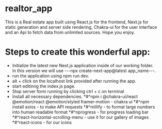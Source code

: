 # realtor_app
This is a Real estate app built using React.js for the frontend, Next.js for static generation and server side rendering, Chakra-ui for the user interface and an Api to fetch data from unlimited sources. Hope you enjoy.
# Steps to create this wonderful app:
* Initialize the latest new Next.js application inside of our working folder. In this version we will use ---npx create-next-app@latest app_name---.
* run the application using npm run dev.
* alt + click on the localhost link provided after running the app.
* start editinng the index.js page.
* Stop server form running by clicking ctrl + c on terminal
* Install all necessary dependencies.
*#^npm i @chakra-ui/react @emotion/react @emotion/styled framer-motion - chakra ui
*#^npm install axios - to make API requests
*#^millify - to format large numbers into human readable format
*#^nprogress - for progress loading bar
*#^react-horizontal-scrolling-menu - use it for our gallery of images
*#^react-icons - for our icons
